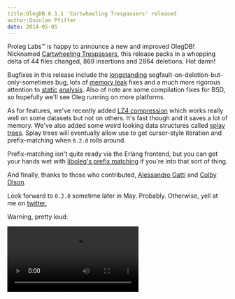 ```yaml
---
title:OlegDB 0.1.1 'Cartwheeling Trespassers' released
author:Quinlan Pfiffer
date: 2014-05-05
---
```


Proleg Labs&trade; is happy to announce a new and improved OlegDB! Nicknamed
[Cartwheeling Trespassers](https://github.com/infoforcefeed/OlegDB/releases/tag/v.0.1.1),
this release packs in a whopping delta of 44 files
changed, 869 insertions and 2864 deletions. Hot damn!

Bugfixes in this release include the
[longstanding](https://github.com/infoforcefeed/OlegDB/issues/43)
segfault-on-deletion-but-only-sometimes bug, lots of [memory leak](https://github.com/infoforcefeed/OlegDB/pulls?direction=desc&page=1&sort=created&state=closed)
fixes and a much more rigorous attention to
[static](https://scan.coverity.com/projects/1414)
[analysis](https://padrepio.in/richelieu/infoforcefeed/OlegDB/). Also of note
are some compilation fixes for BSD, so hopefully we'll see Oleg running on
more platforms.

As for features, we've recently added [LZ4
compression](https://code.google.com/p/lz4/) which works really well on some
datasets but not on others. It's fast though and it saves a lot of memory.
We've also added some weird looking data structures called [splay trees](http://en.wikipedia.org/wiki/Splay_tree).
Splay trees will eventually allow use to get cursor-style iteration and 
prefix-matching when `0.2.0` rolls around.

Prefix-matching isn't quite ready via the Erlang frontend, but you can get your
hands wet with [liboleg's prefix matching](/docs/0.1.1/en/documentation.html#ol_prefix_match)
if you're into that sort of thing.

And finally, thanks to those who contributed, [Alessandro
Gatti](https://faulty.equipment/) and [Colby Olson](https://github.com/colby).

Look forward to `0.2.0` sometime later in May. Probably. Otherwise, yell at me
on [twitter.](https://twitter.com/WAallLy)

Warning, pretty loud:

<video src="/static/img/inthemayo.webm" controls></video>
